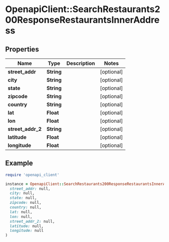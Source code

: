 # OpenapiClient::SearchRestaurants200ResponseRestaurantsInnerAddress

## Properties

| Name | Type | Description | Notes |
| ---- | ---- | ----------- | ----- |
| **street_addr** | **String** |  | [optional] |
| **city** | **String** |  | [optional] |
| **state** | **String** |  | [optional] |
| **zipcode** | **String** |  | [optional] |
| **country** | **String** |  | [optional] |
| **lat** | **Float** |  | [optional] |
| **lon** | **Float** |  | [optional] |
| **street_addr_2** | **String** |  | [optional] |
| **latitude** | **Float** |  | [optional] |
| **longitude** | **Float** |  | [optional] |

## Example

```ruby
require 'openapi_client'

instance = OpenapiClient::SearchRestaurants200ResponseRestaurantsInnerAddress.new(
  street_addr: null,
  city: null,
  state: null,
  zipcode: null,
  country: null,
  lat: null,
  lon: null,
  street_addr_2: null,
  latitude: null,
  longitude: null
)
```

